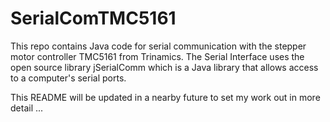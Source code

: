 # SerialComTMC5161
This repo contains Java code for serial communication with the stepper motor controller TMC5161 from Trinamics. The Serial Interface uses the open source library jSerialComm which is a Java library that allows access to a computer's serial ports. 

This README will be updated in a nearby future to set my work out in more detail ...
